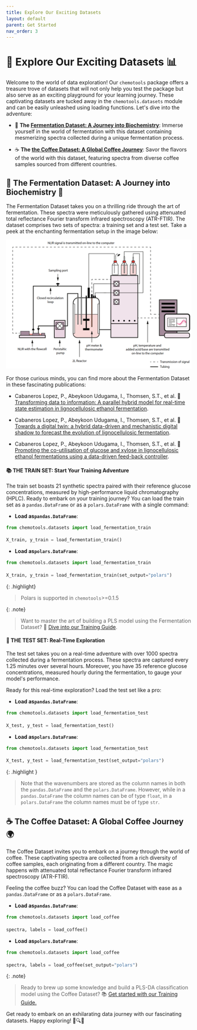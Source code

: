 ```yaml
---
title: Explore Our Exciting Datasets
layout: default
parent: Get Started
nav_order: 3
---
```


# __🚀 Explore Our Exciting Datasets 📊__

Welcome to the world of data exploration! Our ```chemotools``` package offers a treasure trove of datasets that will not only help you test the package but also serve as an exciting playground for your learning journey. These captivating datasets are tucked away in the ```chemotools.datasets``` module and can be easily unleashed using loading functions. Let's dive into the adventure:

- 🍷 **The [Fermentation Dataset: A Journey into Biochemistry](#🍷-the-fermentation-dataset-a-journey-into-biochemistry-🧪)**: Immerse yourself in the world of fermentation with this dataset containing mesmerizing spectra collected during a unique fermentation process.

- ☕ **The [the Coffee Dataset: A Global Coffee Journey](#☕-the-coffee-dataset-a-global-coffee-journey-🌍)**: Savor the flavors of the world with this dataset, featuring spectra from diverse coffee samples sourced from different countries.

## 🍷 The Fermentation Dataset: A Journey into Biochemistry 🧪

The Fermentation Dataset takes you on a thrilling ride through the art of fermentation. These spectra were meticulously gathered using attenuated total reflectance Fourier transform infrared spectroscopy (ATR-FTIR). The dataset comprises two sets of spectra: a training set and a test set. Take a peek at the enchanting fermentation setup in the image below:

![Fermentation setup](./figures/fermentation_setup.png)

For those curious minds, you can find more about the Fermentation Dataset in these fascinating publications:

- Cabaneros Lopez, P., Abeykoon Udugama, I., Thomsen, S.T., et al. 📘 [Transforming data to information: A parallel hybrid model for real-time state estimation in lignocellulosic ethanol fermentation](https://doi.org/10.1002/bit.27586).

- Cabaneros Lopez, P., Abeykoon Udugama, I., Thomsen, S.T., et al. 📙 [Towards a digital twin: a hybrid data-driven and mechanistic digital shadow to forecast the evolution of lignocellulosic fermentation](https://doi.org/10.1002/bbb.2108).

- Cabaneros Lopez, P., Abeykoon Udugama, I., Thomsen, S.T., et al. 📗 [Promoting the co-utilisation of glucose and xylose in lignocellulosic ethanol fermentations using a data-driven feed-back controller](https://doi.org/10.1186/s13068-020-01829-2).

#### __📚 THE TRAIN SET: Start Your Training Adventure__

The train set boasts 21 synthetic spectra paired with their reference glucose concentrations, measured by high-performance liquid chromatography (HPLC). Ready to embark on your training journey? You can load the train set as a ```pandas.DataFrame``` or as a ```polars.DataFrame``` with a single command:

- __Load as```pandas.DataFrame```__:

```python
from chemotools.datasets import load_fermentation_train

X_train, y_train = load_fermentation_train()
```

- __Load as```polars.DataFrame```__:

```python
from chemotools.datasets import load_fermentation_train

X_train, y_train = load_fermentation_train(set_output="polars")
```

{: .highlight}
> Polars is supported in ```chemotools```>=0.1.5


{: .note}
> Want to master the art of building a PLS model using the Fermentation Dataset? 📝 [Dive into our Training Guide](https://paucablop.github.io/chemotools/get-started/brewing_regressor.html).

#### __🧪 THE TEST SET: Real-Time Exploration__

The test set takes you on a real-time adventure with over 1000 spectra collected during a fermentation process. These spectra are captured every 1.25 minutes over several hours. Moreover, you have 35 reference glucose concentrations, measured hourly during the fermentation, to gauge your model's performance.

Ready for this real-time exploration? Load the test set like a pro:

- __Load as```pandas.DataFrame```__:
  
```python
from chemotools.datasets import load_fermentation_test

X_test, y_test = load_fermentation_test()
```

- __Load as```polars.DataFrame```__:
  
```python
from chemotools.datasets import load_fermentation_test

X_test, y_test = load_fermentation_test(set_output="polars")
```

{: .highlight }
> Note that the wavenumbers are stored as the column names in both the ```pandas.DataFrame``` and the ```polars.DataFrame```. However, while in a ```pandas.DataFrame``` the column names can be of type ```float```, in a ```polars.DataFrame``` the column names must be of type ```str```. 

## __☕ The Coffee Dataset: A Global Coffee Journey 🌍__

The Coffee Dataset invites you to embark on a journey through the world of coffee. These captivating spectra are collected from a rich diversity of coffee samples, each originating from a different country. The magic happens with attenuated total reflectance Fourier transform infrared spectroscopy (ATR-FTIR).

Feeling the coffee buzz? You can load the Coffee Dataset with ease as a ```pandas.DataFrame``` or as a ```polars.DataFrame```.

- __Load as```pandas.DataFrame```__:
  
```python
from chemotools.datasets import load_coffee

spectra, labels = load_coffee()
```

- __Load as```polars.DataFrame```__:
  
```python
from chemotools.datasets import load_coffee

spectra, labels = load_coffee(set_output="polars")
```

{: .note}
> Ready to brew up some knowledge and build a PLS-DA classification model using the Coffee Dataset? 📚 [Get started with our Training Guide.](https://paucablop.github.io/chemotools/get-started/coffee_spectra_classifier.html)

Get ready to embark on an exhilarating data journey with our fascinating datasets. Happy exploring! 🌟🔍🚀